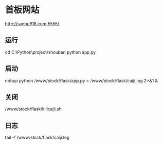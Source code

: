 # 首板网站
http://sanhu918.com:5555/

## 运行
cd C:\Python\project\shouban
python app.py

##  启动
nohup  python /www/stock/flask/app.py > /www/stock/flask/caiji.log 2>&1 &

## 关闭
/www/stock/flask/killcaiji.sh

## 日志
tail -f /www/stock/flask/caiji.log
